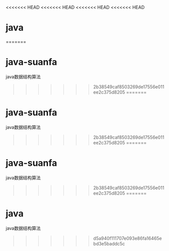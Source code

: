 <<<<<<< HEAD
<<<<<<< HEAD
<<<<<<< HEAD
<<<<<<< HEAD
# java
=======
# java-suanfa
java数据结构算法
>>>>>>> 2b38549caf8503269de17556e011ee2c375d8205
=======
# java-suanfa
java数据结构算法
>>>>>>> 2b38549caf8503269de17556e011ee2c375d8205
=======
# java-suanfa
java数据结构算法
>>>>>>> 2b38549caf8503269de17556e011ee2c375d8205
=======
# java
java数据结构算法
>>>>>>> d5a940f111707e093e86fa16465ebd3e5baddc5c
